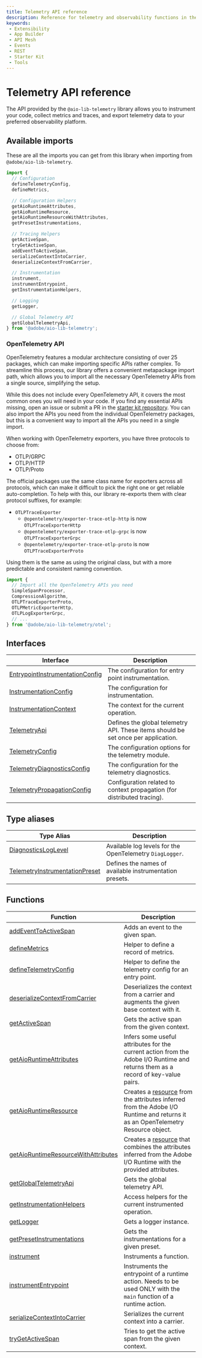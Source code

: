 ```yaml
---
title: Telemetry API reference
description: Reference for telemetry and observability functions in the integration starter kit.
keywords:
 - Extensibility
 - App Builder
 - API Mesh
 - Events
 - REST
 - Starter Kit
 - Tools
---
```


# Telemetry API reference

The API provided by the `@aio-lib-telemetry` library allows you to instrument your code, collect metrics and traces, and export telemetry data to your preferred observability platform.

## Available imports

These are all the imports you can get from this library when importing from `@adobe/aio-lib-telemetry`.

```ts
import {
  // Configuration
  defineTelemetryConfig,
  defineMetrics,

  // Configuration Helpers
  getAioRuntimeAttributes,
  getAioRuntimeResource,
  getAioRuntimeResourceWithAttributes,
  getPresetInstrumentations,

  // Tracing Helpers
  getActiveSpan,
  tryGetActiveSpan,
  addEventToActiveSpan,
  serializeContextIntoCarrier,
  deserializeContextFromCarrier,

  // Instrumentation
  instrument,
  instrumentEntrypoint,
  getInstrumentationHelpers,

  // Logging
  getLogger,

  // Global Telemetry API
  getGlobalTelemetryApi,
} from '@adobe/aio-lib-telemetry';
```

### OpenTelemetry API

OpenTelemetry features a modular architecture consisting of over 25 packages, which can make importing specific APIs rather complex. To streamline this process, our library offers a convenient metapackage import path, which allows you to import all the necessary OpenTelemetry APIs from a single source, simplifying the setup.

While this does not include every OpenTelemetry API, it covers the most common ones you will need in your code. If you find any essential APIs missing, open an issue or submit a PR in the [starter kit repository](https://github.com/adobe/commerce-integration-starter-kit). You can also import the APIs you need from the individual OpenTelemetry packages, but this is a convenient way to import all the APIs you need in a single import.

<InlineAlert variant="info" slots="text" />

When working with OpenTelemetry exporters, you have three protocols to choose from:

- OTLP/GRPC
- OTLP/HTTP
- OTLP/Proto

The official packages use the same class name for exporters across all protocols, which can make it difficult to pick the right one or get reliable auto-completion. To help with this, our library re-exports them with clear protocol suffixes, for example:

- `OTLPTraceExporter`
  - `@opentelemetry/exporter-trace-otlp-http` is now `OTLPTraceExporterHttp`
  - `@opentelemetry/exporter-trace-otlp-grpc` is now `OTLPTraceExporterGrpc`
  - `@opentelemetry/exporter-trace-otlp-proto` is now `OTLPTraceExporterProto`

Using them is the same as using the original class, but with a more predictable and consistent naming convention.

```ts
import {
  // Import all the OpenTelemetry APIs you need
  SimpleSpanProcessor,
  CompressionAlgorithm,
  OTLPTraceExporterProto,
  OTLPMetricExporterHttp,
  OTLPLogExporterGrpc,
  // ...
} from '@adobe/aio-lib-telemetry/otel';
```

## Interfaces

| Interface                        | Description                                                                       |
| -------------------------------- | --------------------------------------------------------------------------------- |
| [EntrypointInstrumentationConfig](./interfaces.md#entrypointinstrumentationconfig)  | The configuration for entry point instrumentation.                                 |
| [InstrumentationConfig](./interfaces.md#instrumentationconfig)            | The configuration for instrumentation.                                            |
| [InstrumentationContext](./interfaces.md#instrumentationcontext)           | The context for the current operation.                                            |
| [TelemetryApi](./interfaces.md#telemetryapi)                     | Defines the global telemetry API. These items should be set once per application. |
| [TelemetryConfig](./interfaces.md#telemetryconfig)                  | The configuration options for the telemetry module.                               |
| [TelemetryDiagnosticsConfig](./interfaces.md#telemetrydiagnosticsconfig)       | The configuration for the telemetry diagnostics.                                  |
| [TelemetryPropagationConfig](./interfaces.md#telemetrypropagationconfig)       | Configuration related to context propagation (for distributed tracing).           |

## Type aliases

| Type Alias                      | Description                                             |
| ------------------------------- | ------------------------------------------------------- |
| [DiagnosticsLogLevel](./aliases.md#diagnosticsloglevel)             | Available log levels for the OpenTelemetry `DiagLogger`.  |
| [TelemetryInstrumentationPreset](./aliases.md#telemetryinstrumentationpreset)  | Defines the names of available instrumentation presets. |

## Functions

| Function                                | Description                                                                                                                                                                                                                                    |
| --------------------------------------- | ---------------------------------------------------------------------------------------------------------------------------------------------------------------------------------------------------------------------------------------------- |
| [addEventToActiveSpan](./functions.md#addeventtoactivespan)                    | Adds an event to the given span.                                                                                                                                                                                                               |
| [defineMetrics](./functions.md#definemetrics)                           | Helper to define a record of metrics.                                                                                                                                                                                                          |
| [defineTelemetryConfig](./functions.md#definetelemetryconfig)                   | Helper to define the telemetry config for an entry point.                                                                                                                                                                                       |
| [deserializeContextFromCarrier](./functions.md#deserializecontextfromcarrier)           | Deserializes the context from a carrier and augments the given base context with it.                                                                                                                                                           |
| [getActiveSpan](./functions.md#getactivespan)                           | Gets the active span from the given context.                                                                                                                                                                                                   |
| [getAioRuntimeAttributes](./functions.md#getaioruntimeattributes)                 | Infers some useful attributes for the current action from the Adobe I/O Runtime and returns them as a record of key-value pairs.                                                                                                               |
| [getAioRuntimeResource](./functions.md#getaioruntimeresource)                   | Creates a [resource](https://open-telemetry.github.io/opentelemetry-js/interfaces/_opentelemetry_sdk-node.resources.Resource.html) from the attributes inferred from the Adobe I/O Runtime and returns it as an OpenTelemetry Resource object. |
| [getAioRuntimeResourceWithAttributes](./functions.md#getaioruntimeresourcewithattributes)     | Creates a [resource](https://open-telemetry.github.io/opentelemetry-js/interfaces/_opentelemetry_sdk-node.resources.Resource.html) that combines the attributes inferred from the Adobe I/O Runtime with the provided attributes.              |
| [getGlobalTelemetryApi](./functions.md#getglobaltelemetryapi)                   | Gets the global telemetry API.                                                                                                                                                                                                                 |
| [getInstrumentationHelpers](./functions.md#getinstrumentationhelpers)               | Access helpers for the current instrumented operation.                                                                                                                                                                                         |
| [getLogger](./functions.md#getlogger)                               | Gets a logger instance.                                                                                                                                                                                                                         |
| [getPresetInstrumentations](./functions.md#getpresetinstrumentations)               | Gets the instrumentations for a given preset.                                                                                                                                                                                                   |
| [instrument](./functions.md#instrument)                              | Instruments a function.                                                                                                                                                                                                                        |
| [instrumentEntrypoint](./functions.md#instrumententrypoint)                    | Instruments the entrypoint of a runtime action. Needs to be used ONLY with the `main` function of a runtime action.                                                                                                                            |
| [serializeContextIntoCarrier](./functions.md#serializecontextintocarrier)             | Serializes the current context into a carrier.                                                                                                                                                                                                 |
| [tryGetActiveSpan](./functions.md#trygetactivespan)                        | Tries to get the active span from the given context.                                                                                                                                                                                           |
